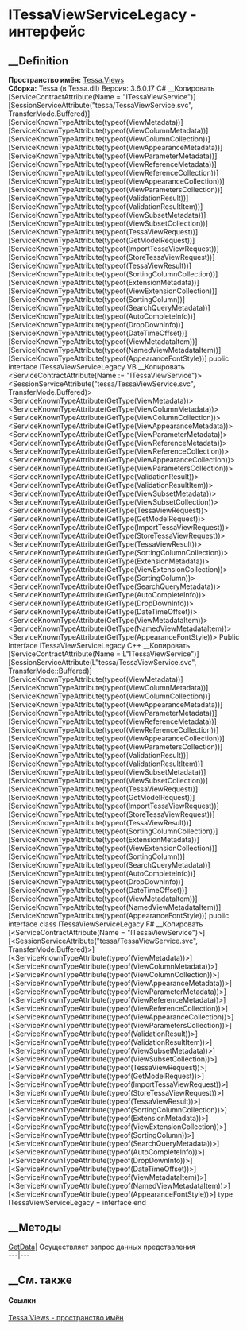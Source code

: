 # ITessaViewServiceLegacy - интерфейс
##  __Definition
 **Пространство имён:** [Tessa.Views](N_Tessa_Views.htm)  
 **Сборка:** Tessa (в Tessa.dll) Версия: 3.6.0.17
C# __Копировать
    [ServiceContractAttribute(Name = "ITessaViewService")]
    [SessionServiceAttribute("tessa/TessaViewService.svc", TransferMode.Buffered)]
    [ServiceKnownTypeAttribute(typeof(ViewMetadata))]
    [ServiceKnownTypeAttribute(typeof(ViewColumnMetadata))]
    [ServiceKnownTypeAttribute(typeof(ViewColumnCollection))]
    [ServiceKnownTypeAttribute(typeof(ViewAppearanceMetadata))]
    [ServiceKnownTypeAttribute(typeof(ViewParameterMetadata))]
    [ServiceKnownTypeAttribute(typeof(ViewReferenceMetadata))]
    [ServiceKnownTypeAttribute(typeof(ViewReferenceCollection))]
    [ServiceKnownTypeAttribute(typeof(ViewAppearanceCollection))]
    [ServiceKnownTypeAttribute(typeof(ViewParametersCollection))]
    [ServiceKnownTypeAttribute(typeof(ValidationResult))]
    [ServiceKnownTypeAttribute(typeof(ValidationResultItem))]
    [ServiceKnownTypeAttribute(typeof(ViewSubsetMetadata))]
    [ServiceKnownTypeAttribute(typeof(ViewSubsetCollection))]
    [ServiceKnownTypeAttribute(typeof(TessaViewRequest))]
    [ServiceKnownTypeAttribute(typeof(GetModelRequest))]
    [ServiceKnownTypeAttribute(typeof(ImportTessaViewRequest))]
    [ServiceKnownTypeAttribute(typeof(StoreTessaViewRequest))]
    [ServiceKnownTypeAttribute(typeof(TessaViewResult))]
    [ServiceKnownTypeAttribute(typeof(SortingColumnCollection))]
    [ServiceKnownTypeAttribute(typeof(ExtensionMetadata))]
    [ServiceKnownTypeAttribute(typeof(ViewExtensionCollection))]
    [ServiceKnownTypeAttribute(typeof(SortingColumn))]
    [ServiceKnownTypeAttribute(typeof(SearchQueryMetadata))]
    [ServiceKnownTypeAttribute(typeof(AutoCompleteInfo))]
    [ServiceKnownTypeAttribute(typeof(DropDownInfo))]
    [ServiceKnownTypeAttribute(typeof(DateTimeOffset))]
    [ServiceKnownTypeAttribute(typeof(ViewMetadataItem))]
    [ServiceKnownTypeAttribute(typeof(NamedViewMetadataItem))]
    [ServiceKnownTypeAttribute(typeof(AppearanceFontStyle))]
    public interface ITessaViewServiceLegacy
VB __Копировать
    <ServiceContractAttribute(Name := "ITessaViewService")>
    <SessionServiceAttribute("tessa/TessaViewService.svc", TransferMode.Buffered)>
    <ServiceKnownTypeAttribute(GetType(ViewMetadata))>
    <ServiceKnownTypeAttribute(GetType(ViewColumnMetadata))>
    <ServiceKnownTypeAttribute(GetType(ViewColumnCollection))>
    <ServiceKnownTypeAttribute(GetType(ViewAppearanceMetadata))>
    <ServiceKnownTypeAttribute(GetType(ViewParameterMetadata))>
    <ServiceKnownTypeAttribute(GetType(ViewReferenceMetadata))>
    <ServiceKnownTypeAttribute(GetType(ViewReferenceCollection))>
    <ServiceKnownTypeAttribute(GetType(ViewAppearanceCollection))>
    <ServiceKnownTypeAttribute(GetType(ViewParametersCollection))>
    <ServiceKnownTypeAttribute(GetType(ValidationResult))>
    <ServiceKnownTypeAttribute(GetType(ValidationResultItem))>
    <ServiceKnownTypeAttribute(GetType(ViewSubsetMetadata))>
    <ServiceKnownTypeAttribute(GetType(ViewSubsetCollection))>
    <ServiceKnownTypeAttribute(GetType(TessaViewRequest))>
    <ServiceKnownTypeAttribute(GetType(GetModelRequest))>
    <ServiceKnownTypeAttribute(GetType(ImportTessaViewRequest))>
    <ServiceKnownTypeAttribute(GetType(StoreTessaViewRequest))>
    <ServiceKnownTypeAttribute(GetType(TessaViewResult))>
    <ServiceKnownTypeAttribute(GetType(SortingColumnCollection))>
    <ServiceKnownTypeAttribute(GetType(ExtensionMetadata))>
    <ServiceKnownTypeAttribute(GetType(ViewExtensionCollection))>
    <ServiceKnownTypeAttribute(GetType(SortingColumn))>
    <ServiceKnownTypeAttribute(GetType(SearchQueryMetadata))>
    <ServiceKnownTypeAttribute(GetType(AutoCompleteInfo))>
    <ServiceKnownTypeAttribute(GetType(DropDownInfo))>
    <ServiceKnownTypeAttribute(GetType(DateTimeOffset))>
    <ServiceKnownTypeAttribute(GetType(ViewMetadataItem))>
    <ServiceKnownTypeAttribute(GetType(NamedViewMetadataItem))>
    <ServiceKnownTypeAttribute(GetType(AppearanceFontStyle))>
    Public Interface ITessaViewServiceLegacy
C++ __Копировать
    [ServiceContractAttribute(Name = L"ITessaViewService")]
    [SessionServiceAttribute(L"tessa/TessaViewService.svc", TransferMode::Buffered)]
    [ServiceKnownTypeAttribute(typeof(ViewMetadata))]
    [ServiceKnownTypeAttribute(typeof(ViewColumnMetadata))]
    [ServiceKnownTypeAttribute(typeof(ViewColumnCollection))]
    [ServiceKnownTypeAttribute(typeof(ViewAppearanceMetadata))]
    [ServiceKnownTypeAttribute(typeof(ViewParameterMetadata))]
    [ServiceKnownTypeAttribute(typeof(ViewReferenceMetadata))]
    [ServiceKnownTypeAttribute(typeof(ViewReferenceCollection))]
    [ServiceKnownTypeAttribute(typeof(ViewAppearanceCollection))]
    [ServiceKnownTypeAttribute(typeof(ViewParametersCollection))]
    [ServiceKnownTypeAttribute(typeof(ValidationResult))]
    [ServiceKnownTypeAttribute(typeof(ValidationResultItem))]
    [ServiceKnownTypeAttribute(typeof(ViewSubsetMetadata))]
    [ServiceKnownTypeAttribute(typeof(ViewSubsetCollection))]
    [ServiceKnownTypeAttribute(typeof(TessaViewRequest))]
    [ServiceKnownTypeAttribute(typeof(GetModelRequest))]
    [ServiceKnownTypeAttribute(typeof(ImportTessaViewRequest))]
    [ServiceKnownTypeAttribute(typeof(StoreTessaViewRequest))]
    [ServiceKnownTypeAttribute(typeof(TessaViewResult))]
    [ServiceKnownTypeAttribute(typeof(SortingColumnCollection))]
    [ServiceKnownTypeAttribute(typeof(ExtensionMetadata))]
    [ServiceKnownTypeAttribute(typeof(ViewExtensionCollection))]
    [ServiceKnownTypeAttribute(typeof(SortingColumn))]
    [ServiceKnownTypeAttribute(typeof(SearchQueryMetadata))]
    [ServiceKnownTypeAttribute(typeof(AutoCompleteInfo))]
    [ServiceKnownTypeAttribute(typeof(DropDownInfo))]
    [ServiceKnownTypeAttribute(typeof(DateTimeOffset))]
    [ServiceKnownTypeAttribute(typeof(ViewMetadataItem))]
    [ServiceKnownTypeAttribute(typeof(NamedViewMetadataItem))]
    [ServiceKnownTypeAttribute(typeof(AppearanceFontStyle))]
    public interface class ITessaViewServiceLegacy
F# __Копировать
     [<ServiceContractAttribute(Name = "ITessaViewService")>]
    [<SessionServiceAttribute("tessa/TessaViewService.svc", TransferMode.Buffered)>]
    [<ServiceKnownTypeAttribute(typeof(ViewMetadata))>]
    [<ServiceKnownTypeAttribute(typeof(ViewColumnMetadata))>]
    [<ServiceKnownTypeAttribute(typeof(ViewColumnCollection))>]
    [<ServiceKnownTypeAttribute(typeof(ViewAppearanceMetadata))>]
    [<ServiceKnownTypeAttribute(typeof(ViewParameterMetadata))>]
    [<ServiceKnownTypeAttribute(typeof(ViewReferenceMetadata))>]
    [<ServiceKnownTypeAttribute(typeof(ViewReferenceCollection))>]
    [<ServiceKnownTypeAttribute(typeof(ViewAppearanceCollection))>]
    [<ServiceKnownTypeAttribute(typeof(ViewParametersCollection))>]
    [<ServiceKnownTypeAttribute(typeof(ValidationResult))>]
    [<ServiceKnownTypeAttribute(typeof(ValidationResultItem))>]
    [<ServiceKnownTypeAttribute(typeof(ViewSubsetMetadata))>]
    [<ServiceKnownTypeAttribute(typeof(ViewSubsetCollection))>]
    [<ServiceKnownTypeAttribute(typeof(TessaViewRequest))>]
    [<ServiceKnownTypeAttribute(typeof(GetModelRequest))>]
    [<ServiceKnownTypeAttribute(typeof(ImportTessaViewRequest))>]
    [<ServiceKnownTypeAttribute(typeof(StoreTessaViewRequest))>]
    [<ServiceKnownTypeAttribute(typeof(TessaViewResult))>]
    [<ServiceKnownTypeAttribute(typeof(SortingColumnCollection))>]
    [<ServiceKnownTypeAttribute(typeof(ExtensionMetadata))>]
    [<ServiceKnownTypeAttribute(typeof(ViewExtensionCollection))>]
    [<ServiceKnownTypeAttribute(typeof(SortingColumn))>]
    [<ServiceKnownTypeAttribute(typeof(SearchQueryMetadata))>]
    [<ServiceKnownTypeAttribute(typeof(AutoCompleteInfo))>]
    [<ServiceKnownTypeAttribute(typeof(DropDownInfo))>]
    [<ServiceKnownTypeAttribute(typeof(DateTimeOffset))>]
    [<ServiceKnownTypeAttribute(typeof(ViewMetadataItem))>]
    [<ServiceKnownTypeAttribute(typeof(NamedViewMetadataItem))>]
    [<ServiceKnownTypeAttribute(typeof(AppearanceFontStyle))>]
    type ITessaViewServiceLegacy = interface end
##  __Методы
[GetData](M_Tessa_Views_ITessaViewServiceLegacy_GetData.htm)|  Осуществляет
запрос данных представления  
---|---  
## __См. также
#### Ссылки
[Tessa.Views - пространство имён](N_Tessa_Views.htm)
